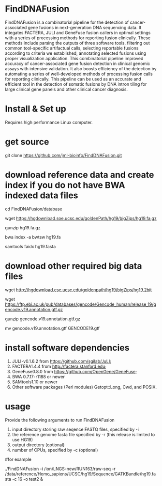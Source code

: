 # FindDNAFusion
FindDNAFusion is a combinatorial pipeline for the detection of cancer-associated gene fusions in next-generation DNA sequencing data. It integates FACTERA, JULI and GeneFuse fusion callers in optimal settings with a series of processing methods for reporting fusion clinically. These methods include parsing the outputs of three software tools, filtering out common tool-specific artifactual calls, selecting reportable fusions according to criteria we established, annotating selected fusions using proper visualization application. This combinatorial pipeline improved accuracy of cancer-associated gene fusion detection in clinical genomic assays with intensive validation. It also boosts efficiency of the detection by automating a series of well-developed methods of processing fusion calls for reporting clinically. This pipeline can be used as an accurate and efficient tool in the detection of somatic fusions by DNA intron tiling for large clinical gene panels and other clinical cancer diagnosis.
#
# Install & Set up
Requires high performance Linux computer.

# get source
git clone https://github.com/jml-bioinfo/FindDNAFusion.git
#
# download reference data and create index if you do not have BWA indexed data files  
cd FindDNAFusion/database

wget https://hgdownload.soe.ucsc.edu/goldenPath/hg19/bigZips/hg19.fa.gz

gunzip hg19.fa.gz

bwa index -a bwtsw hg19.fa

samtools faidx hg19.fasta

# download other required big data files
wget http://hgdownload.cse.ucsc.edu/goldenpath/hg19/bigZips/hg19.2bit

wget https://ftp.ebi.ac.uk/pub/databases/gencode/Gencode_human/release_19/gencode.v19.annotation.gtf.gz

gunzip gencode.v19.annotation.gtf.gz 

mv gencode.v19.annotation.gtf GENCODE19.gtf

# install software dependencies
1. JULI-v0.1.6.2 from https://github.com/sgilab/JuLI;
2. FACTERA1.4.4 from http://factera.stanford.edu;
3. GeneFuse0.8.0 from https://github.com/OpenGene/GeneFuse;
4. BWA 0.7.17-r1188 or newer
5. SAMtools1.10 or newer
6. Other software packages (Perl modules) Getopt::Long, Cwd, and POSIX.

# usage
Provide the following arguments to run FindDNAFusion
1. input directory storing raw seqence FASTQ files, specified by -i
2. the reference genome fasta file specified by -r (this release is limited to use HG19)
3. output directory (optional)
4. number of CPUs, specified by -c (optional)

#for example

./FindDNAFusion -i /ion/LNGS-new/RUN163/raw-seq -r /data/reference/Homo_sapiens/UCSC/hg19/Sequence/GATKBundle/hg19.fasta -c 16 -o test2 &
